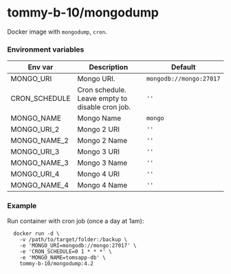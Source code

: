 tommy-b-10/mongodump
===================

Docker image with `mongodump`, `cron`.

### Environment variables

| Env var               | Description | Default                 |
|-----------------------|-------------|-------------------------|
| MONGO_URI             | Mongo URI.  | `mongodb://mongo:27017` |
| CRON_SCHEDULE         | Cron schedule. Leave empty to disable cron job. | `''` |
| MONGO_NAME            | Mongo Name  | `mongo`                 |
| MONGO_URI_2           | Mongo 2 URI | `''`                      |
| MONGO_NAME_2          | Mongo 2 Name| `''`                      |
| MONGO_URI_3           | Mongo 3 URI | `''`                      |
| MONGO_NAME_3          | Mongo 3 Name| `''`                      |
| MONGO_URI_4           | Mongo 4 URI | `''`                      |
| MONGO_NAME_4          | Mongo 4 Name| `''`                      |

### Example

Run container with cron job (once a day at 1am):

      docker run -d \
        -v /path/to/target/folder:/backup \
        -e 'MONGO_URI=mongodb://mongo:27017' \
        -e 'CRON_SCHEDULE=0 1 * * *' \
        -e 'MONGO_NAME=tomsapp-db' \
        tommy-b-10/mongodump:4.2
